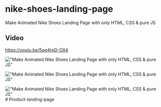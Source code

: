 # nike-shoes-landing-page
 Make Animated Nike Shoes Landing Page with only HTML, CSS & pure JS

## Video

https://youtu.be/5qg4rpD-OX4

!["Make Animated Nike Shoes Landing Page with only HTML, CSS & pure JS"](https://raw.githubusercontent.com/trananhtuat/nike-shoes-landing-page/main/Screenshot_1.png "Make Animated Nike Shoes Landing Page with only HTML, CSS & pure JS")

!["Make Animated Nike Shoes Landing Page with only HTML, CSS & pure JS"](https://raw.githubusercontent.com/trananhtuat/nike-shoes-landing-page/main/Screenshot_2.png "Make Animated Nike Shoes Landing Page with only HTML, CSS & pure JS")

!["Make Animated Nike Shoes Landing Page with only HTML, CSS & pure JS"](https://raw.githubusercontent.com/trananhtuat/nike-shoes-landing-page/main/Screenshot_3.png "Make Animated Nike Shoes Landing Page with only HTML, CSS & pure JS")# Product-landing-page

